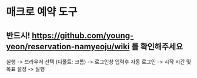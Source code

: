 # 매크로 예약 도구

## 반드시! https://github.com/young-yeon/reservation-namyeoju/wiki 를 확인해주세요

실행 -> 브라우저 선택 (디폴트: 크롬) -> 로그인창 입력후 자동 로그인 -> 시작 시간 및 목표 설정 -> 실행
